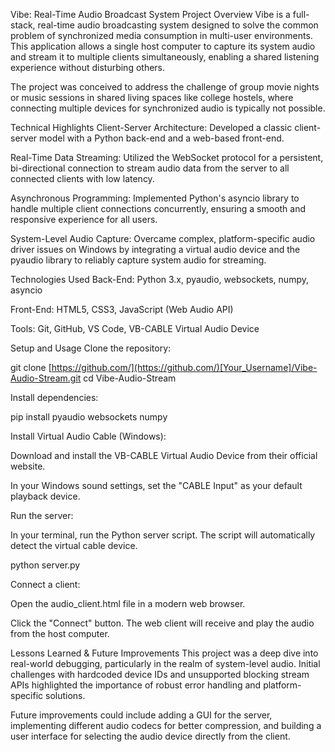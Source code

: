 Vibe: Real-Time Audio Broadcast System
Project Overview
Vibe is a full-stack, real-time audio broadcasting system designed to solve the common problem of synchronized media consumption in multi-user environments. This application allows a single host computer to capture its system audio and stream it to multiple clients simultaneously, enabling a shared listening experience without disturbing others.

The project was conceived to address the challenge of group movie nights or music sessions in shared living spaces like college hostels, where connecting multiple devices for synchronized audio is typically not possible.

Technical Highlights
Client-Server Architecture: Developed a classic client-server model with a Python back-end and a web-based front-end.

Real-Time Data Streaming: Utilized the WebSocket protocol for a persistent, bi-directional connection to stream audio data from the server to all connected clients with low latency.

Asynchronous Programming: Implemented Python's asyncio library to handle multiple client connections concurrently, ensuring a smooth and responsive experience for all users.

System-Level Audio Capture: Overcame complex, platform-specific audio driver issues on Windows by integrating a virtual audio device and the pyaudio library to reliably capture system audio for streaming.

Technologies Used
Back-End: Python 3.x, pyaudio, websockets, numpy, asyncio

Front-End: HTML5, CSS3, JavaScript (Web Audio API)

Tools: Git, GitHub, VS Code, VB-CABLE Virtual Audio Device

Setup and Usage
Clone the repository:

git clone [https://github.com/](https://github.com/)[Your_Username]/Vibe-Audio-Stream.git
cd Vibe-Audio-Stream

Install dependencies:

pip install pyaudio websockets numpy

Install Virtual Audio Cable (Windows):

Download and install the VB-CABLE Virtual Audio Device from their official website.

In your Windows sound settings, set the "CABLE Input" as your default playback device.

Run the server:

In your terminal, run the Python server script. The script will automatically detect the virtual cable device.

python server.py

Connect a client:

Open the audio_client.html file in a modern web browser.

Click the "Connect" button. The web client will receive and play the audio from the host computer.

Lessons Learned & Future Improvements
This project was a deep dive into real-world debugging, particularly in the realm of system-level audio. Initial challenges with hardcoded device IDs and unsupported blocking stream APIs highlighted the importance of robust error handling and platform-specific solutions.

Future improvements could include adding a GUI for the server, implementing different audio codecs for better compression, and building a user interface for selecting the audio device directly from the client.
